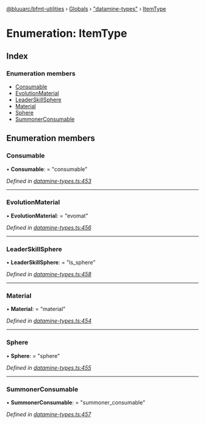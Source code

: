 [@bluuarc/bfmt-utilities](../README.md) › [Globals](../globals.md) › ["datamine-types"](../modules/_datamine_types_.md) › [ItemType](_datamine_types_.itemtype.md)

# Enumeration: ItemType

## Index

### Enumeration members

* [Consumable](_datamine_types_.itemtype.md#consumable)
* [EvolutionMaterial](_datamine_types_.itemtype.md#evolutionmaterial)
* [LeaderSkillSphere](_datamine_types_.itemtype.md#leaderskillsphere)
* [Material](_datamine_types_.itemtype.md#material)
* [Sphere](_datamine_types_.itemtype.md#sphere)
* [SummonerConsumable](_datamine_types_.itemtype.md#summonerconsumable)

## Enumeration members

###  Consumable

• **Consumable**: = "consumable"

*Defined in [datamine-types.ts:453](https://github.com/BluuArc/bfmt-utilities/blob/9e9d9b5/src/datamine-types.ts#L453)*

___

###  EvolutionMaterial

• **EvolutionMaterial**: = "evomat"

*Defined in [datamine-types.ts:456](https://github.com/BluuArc/bfmt-utilities/blob/9e9d9b5/src/datamine-types.ts#L456)*

___

###  LeaderSkillSphere

• **LeaderSkillSphere**: = "ls_sphere"

*Defined in [datamine-types.ts:458](https://github.com/BluuArc/bfmt-utilities/blob/9e9d9b5/src/datamine-types.ts#L458)*

___

###  Material

• **Material**: = "material"

*Defined in [datamine-types.ts:454](https://github.com/BluuArc/bfmt-utilities/blob/9e9d9b5/src/datamine-types.ts#L454)*

___

###  Sphere

• **Sphere**: = "sphere"

*Defined in [datamine-types.ts:455](https://github.com/BluuArc/bfmt-utilities/blob/9e9d9b5/src/datamine-types.ts#L455)*

___

###  SummonerConsumable

• **SummonerConsumable**: = "summoner_consumable"

*Defined in [datamine-types.ts:457](https://github.com/BluuArc/bfmt-utilities/blob/9e9d9b5/src/datamine-types.ts#L457)*
